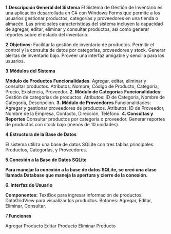 **1.Descripción General del Sistema**
El Sistema de Gestión de Inventario es una aplicación desarrollada en C# con Windows Forms que permite a los usuarios gestionar productos, categorías y proveedores en una tienda o almacén. Las principales características del sistema incluyen la capacidad de agregar, editar, eliminar y consultar productos, así como generar reportes sobre el estado del inventario.

**2.Objetivos:**
Facilitar la gestión de inventario de productos.
Permitir el control y la consulta de datos por categorías, proveedores y stock.
Generar alertas de inventario bajo.
Proveer una interfaz amigable y sencilla para los usuarios.

**3.Módulos del Sistema**

**Módulo de Productos**
**Funcionalidades**: Agregar, editar, eliminar y consultar productos.
Atributos: Nombre, Código de Producto, Categoría, Precio, Existencia, Proveedor.
**2. Módulo de Categoría**s
**Funcionalidades:** Gestión de categorías de productos.
Atributos: ID de Categoría, Nombre de Categoría, Descripción.
**3. Módulo de Proveedores**
Funcionalidades: Agregar y gestionar proveedores de productos.
Atributos: ID de Proveedor, Nombre de la Empresa, Contacto, Dirección, Teléfono.
**4. Consultas y Reportes**
Consultar productos por categoría o proveedor.
Generar reportes de productos con stock bajo (menos de 10 unidades).

**4.Estructura de la Base de Datos**

El sistema utiliza una base de datos SQLite con tres tablas principales: Productos, Categorías, y Proveedores.

**5.Conexión a la Base de **Datos** SQLite**

**Para manejar la conexión a la base de datos SQLite, se creó una clase llamada Database que maneja la apertura y cierre de la conexión.**

**6. Interfaz de Usuario**

**Componentes:**
TextBox para ingresar información de productos.
DataGridView para visualizar los productos.
Botones: Agregar, Editar, Eliminar, Consultar.

7.**Funciones**

Agregar Producto
Editar Producto
Eliminar Producto
